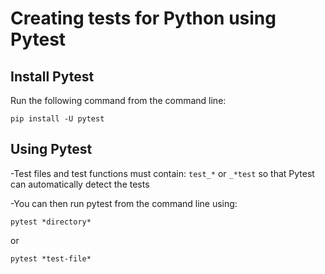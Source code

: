 # Creating tests for Python using Pytest

## Install Pytest

Run the following command from the command line:
```
pip install -U pytest
```

## Using Pytest

-Test files and test functions must contain:
  ```test_*``` or ```_*test```
so that Pytest can automatically detect the tests

-You can then run pytest from the command line using:
  ```
  pytest *directory*
  ```
  or
  ```
  pytest *test-file*
  ```

